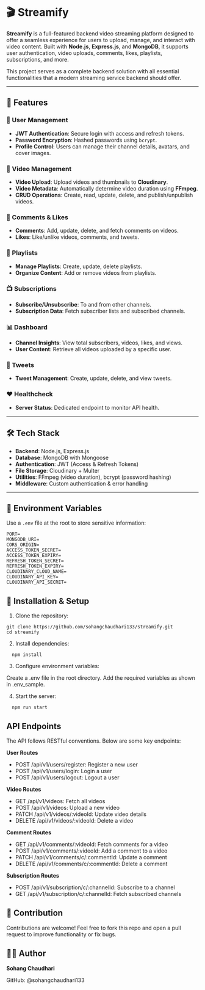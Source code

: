 # 🎬 Streamify

**Streamify** is a full-featured backend video streaming platform designed to offer a seamless experience for users to upload, manage, and interact with video content. Built with **Node.js**, **Express.js**, and **MongoDB**, it supports user authentication, video uploads, comments, likes, playlists, subscriptions, and more.

This project serves as a complete backend solution with all essential functionalities that a modern streaming service backend should offer.

---

## 🚀 Features

### 👤 User Management
- **JWT Authentication**: Secure login with access and refresh tokens.
- **Password Encryption**: Hashed passwords using `bcrypt`.
- **Profile Control**: Users can manage their channel details, avatars, and cover images.

### 🎥 Video Management
- **Video Upload**: Upload videos and thumbnails to **Cloudinary**.
- **Video Metadata**: Automatically determine video duration using **FFmpeg**.
- **CRUD Operations**: Create, read, update, delete, and publish/unpublish videos.

### 💬 Comments & Likes
- **Comments**: Add, update, delete, and fetch comments on videos.
- **Likes**: Like/unlike videos, comments, and tweets.

### 📂 Playlists
- **Manage Playlists**: Create, update, delete playlists.
- **Organize Content**: Add or remove videos from playlists.

### 📺 Subscriptions
- **Subscribe/Unsubscribe**: To and from other channels.
- **Subscription Data**: Fetch subscriber lists and subscribed channels.

### 📊 Dashboard
- **Channel Insights**: View total subscribers, videos, likes, and views.
- **User Content**: Retrieve all videos uploaded by a specific user.

### 📝 Tweets
- **Tweet Management**: Create, update, delete, and view tweets.

### ❤️ Healthcheck
- **Server Status**: Dedicated endpoint to monitor API health.

---

## 🛠 Tech Stack

- **Backend**: Node.js, Express.js
- **Database**: MongoDB with Mongoose
- **Authentication**: JWT (Access & Refresh Tokens)
- **File Storage**: Cloudinary + Multer
- **Utilities**: FFmpeg (video duration), bcrypt (password hashing)
- **Middleware**: Custom authentication & error handling

---

## 🔐 Environment Variables

Use a `.env` file at the root to store sensitive information:

```env
PORT=
MONGODB_URI=
CORS_ORIGIN=
ACCESS_TOKEN_SECRET=
ACCESS_TOKEN_EXPIRY=
REFRESH_TOKEN_SECRET=
REFRESH_TOKEN_EXPIRY=
CLOUDINARY_CLOUD_NAME=
CLOUDINARY_API_KEY=
CLOUDINARY_API_SECRET=
```
## 🧰 Installation & Setup
1. Clone the repository:
```
git clone https://github.com/sohangchaudhari133/streamify.git
cd streamify
```
2. Install dependencies:
```
  npm install
```
3. Configure environment variables:

  Create a .env file in the root directory.
  Add the required variables as shown in .env_sample. 

4. Start the server:
```
  npm run start
```
## API Endpoints

  The API follows RESTful conventions. Below are some key endpoints:

**User Routes**
- POST /api/v1/users/register: Register a new user
- POST /api/v1/users/login: Login a user
- POST /api/v1/users/logout: Logout a user
  
**Video Routes**
  
- GET /api/v1/videos: Fetch all videos
- POST /api/v1/videos: Upload a new video
- PATCH /api/v1/videos/:videoId: Update video details
- DELETE /api/v1/videos/:videoId: Delete a video
  
**Comment Routes**
  
- GET /api/v1/comments/:videoId: Fetch comments for a video
- POST /api/v1/comments/:videoId: Add a comment to a video
- PATCH /api/v1/comments/c/:commentId: Update a comment
- DELETE /api/v1/comments/c/:commentId: Delete a comment
  
**Subscription Routes**
- POST /api/v1/subscription/c/:channelId: Subscribe to a channel
- GET /api/v1/subscription/c/:channelId: Fetch subscribed channels

## 🧠 Contribution
Contributions are welcome! Feel free to fork this repo and open a pull request to improve functionality or fix bugs.

## 👨‍💻 Author
**Sohang Chaudhari**

GitHub: @sohangchaudhari133

